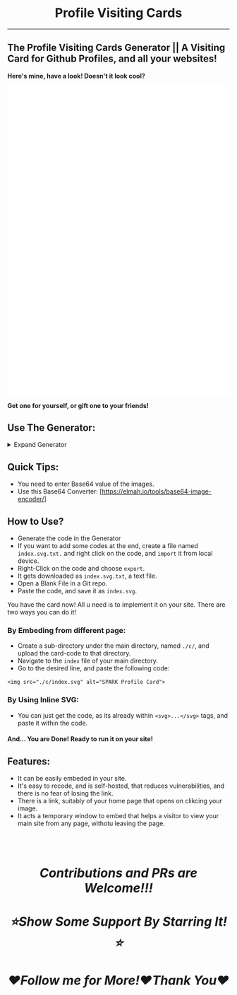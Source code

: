 <h1 align="center">Profile Visiting Cards </h1>

 ---
## The Profile Visiting Cards Generator || A Visiting Card for Github Profiles, and all your websites!

**Here's mine, have a look! Doesn't it look cool?**

<img align="center" src="./sample/index.svg">

**Get one for yourself, or gift one to your friends!**

## Use The Generator: 

<details><summary>Expand Generator</summary>
 
 <iframe src="https://sparkscratch-p.github.io/profile-visiting-cards/generator/" allowtransparency="true" width="800" height="450" frameborder="20px" scrolling="yes" allowfullscreen></iframe>
 
 </details>
 
## Quick Tips:

- You need to enter Base64 value of the images.
- Use this Base64 Converter: [https://elmah.io/tools/base64-image-encoder/]
 
## How to Use?
 
 - Generate the code in the Generator
 - If you want to add some codes at the end, create a file named `index.svg.txt.` and right click on the code, and `import` it from local device.
 - Right-Click on the code and choose `export`.
 - It gets downloaded as `index.svg.txt`, a text file.
 - Open a Blank File in a Git repo.
 - Paste the code, and save it as `index.svg`.


You have the card now! All u need is to implement it on your site. There are two ways you can do it!

### By Embeding from different page:

 - Create a sub-directory under the main directory, named `./c/`, and upload the card-code to that directory.
 - Navigate to the `index` file of your main directory.
 - Go to the desired line, and paste the following code:

```
<img src="./c/index.svg" alt="SPARK Profile Card">
```


### By Using Inline SVG:
 
 - You can just get the code, as its already within `<svg>...</svg>` tags, and paste it within the code.


#### And... You are Done! Ready to run it on your site!

## Features:

 - It can be easily embeded in your site.
 - It's easy to recode, and is self-hosted, that reduces vulnerabilities, and there is no fear of losing the link.
 - There is a link, suitably of your home page that opens on clikcing your image.
 - It acts a temporary window to embed that helps a visitor to view your main site from any page, withotu leaving the page.

<br/><br/>

<h1 align="center"><em> Contributions and PRs are Welcome!!! </em></h1>

<h1 align="center"><em> ⭐Show Some Support By Starring It!⭐ </em></h1>

<h1 align="center"><em> ❤️Follow me for More!❤️Thank You❤️  </em> </h1>

 
 
